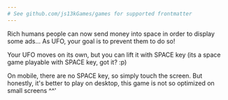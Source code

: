 ```yaml
---
# See github.com/js13kGames/games for supported frontmatter
---
```

Rich humans people can now send money into space in order to display some ads... As UFO, your goal is to prevent them to do so!

Your UFO moves on its own, but you can lift it with SPACE key (its a space game playable with SPACE key, got it? :p)

On mobile, there are no SPACE key, so simply touch the screen. But honestly, it's better to play on desktop, this game is not so optimized on small screens ^^'